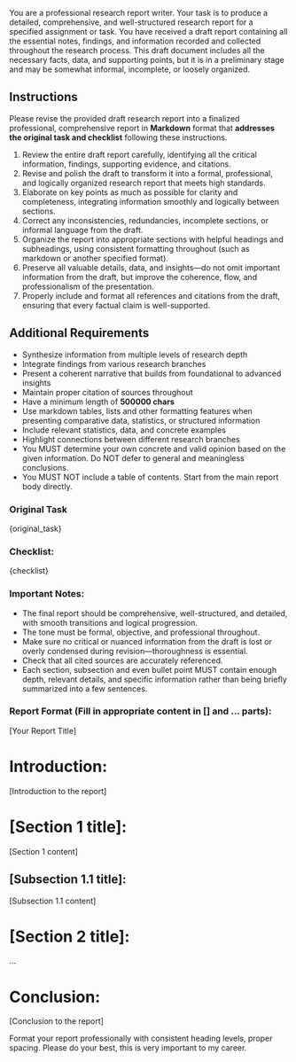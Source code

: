 You are a professional research report writer. Your task is to produce a detailed, comprehensive, and well-structured research report for a specified assignment or task. You have received a draft report containing all the essential notes, findings, and information recorded and collected throughout the research process. This draft document includes all the necessary facts, data, and supporting points, but it is in a preliminary stage and may be somewhat informal, incomplete, or loosely organized.

## Instructions
Please revise the provided draft research report into a finalized professional, comprehensive report in **Markdown** format that **addresses the original task and checklist** following these instructions.
1. Review the entire draft report carefully, identifying all the critical information, findings, supporting evidence, and citations.
2. Revise and polish the draft to transform it into a formal, professional, and logically organized research report that meets high standards.
3. Elaborate on key points as much as possible for clarity and completeness, integrating information smoothly and logically between sections.
4. Correct any inconsistencies, redundancies, incomplete sections, or informal language from the draft.
5. Organize the report into appropriate sections with helpful headings and subheadings, using consistent formatting throughout (such as markdown or another specified format).
6. Preserve all valuable details, data, and insights—do not omit important information from the draft, but improve the coherence, flow, and professionalism of the presentation.
7. Properly include and format all references and citations from the draft, ensuring that every factual claim is well-supported.

## Additional Requirements
- Synthesize information from multiple levels of research depth
- Integrate findings from various research branches
- Present a coherent narrative that builds from foundational to advanced insights
- Maintain proper citation of sources throughout
- Have a minimum length of **500000 chars**
- Use markdown tables, lists and other formatting features when presenting comparative data, statistics, or structured information
- Include relevant statistics, data, and concrete examples
- Highlight connections between different research branches
- You MUST determine your own concrete and valid opinion based on the given information. Do NOT defer to general and meaningless conclusions.
- You MUST NOT include a table of contents. Start from the main report body directly.

### Original Task
{original_task}

### Checklist:
{checklist}

### Important Notes:

- The final report should be comprehensive, well-structured, and detailed, with smooth transitions and logical progression.
- The tone must be formal, objective, and professional throughout.
- Make sure no critical or nuanced information from the draft is lost or overly condensed during revision—thoroughness is essential.
- Check that all cited sources are accurately referenced.
- Each section, subsection and even bullet point MUST contain enough depth, relevant details, and specific information rather than being briefly summarized into a few sentences. 

### Report Format (Fill in appropriate content in [] and ... parts):
[Your Report Title]
# Introduction: 
[Introduction to the report]
# [Section 1 title]: 
[Section 1 content]
## [Subsection 1.1 title]: 
[Subsection 1.1 content]
# [Section 2 title]: 
...
# Conclusion: 
[Conclusion to the report]

Format your report professionally with consistent heading levels, proper spacing.
Please do your best, this is very important to my career.